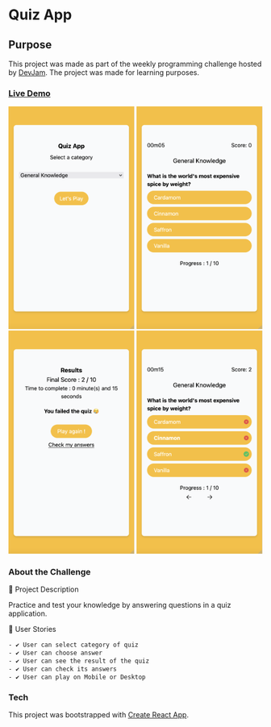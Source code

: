 # Quiz App

## Purpose

This project was made as part of the weekly programming challenge hosted by [DevJam](https://devjam.vercel.app/projects). The project was made for learning purposes.

### [Live Demo](https://dancema21.github.io/quiz-app/)

<p float="left">
    <img src="https://github.com/dancema21/quiz-app/blob/58dfba7b4d5783210772ca09e350cfec838aef6c/public/StartQuizView.png" alt="SelectCategory" width="250">
    <img src="https://github.com/dancema21/quiz-app/blob/58dfba7b4d5783210772ca09e350cfec838aef6c/public/QuestionQuiz.png" alt="Question" width="250">
    <img src="https://github.com/dancema21/quiz-app/blob/58dfba7b4d5783210772ca09e350cfec838aef6c/public/ResultQuiz.png" alt="Result" width="250">
    <img src="https://github.com/dancema21/quiz-app/blob/58dfba7b4d5783210772ca09e350cfec838aef6c/public/CheckAnswerQuiz.png" alt="check answers" width="250">
</p>

### About the Challenge

📝 Project Description

Practice and test your knowledge by answering questions in a quiz application.

📑 User Stories

    - ✔️ User can select category of quiz
    - ✔️ User can choose answer
    - ✔️ User can see the result of the quiz
    - ✔️ User can check its answers
    - ✔️ User can play on Mobile or Desktop

### Tech

This project was bootstrapped with [Create React App](https://github.com/facebook/create-react-app).
